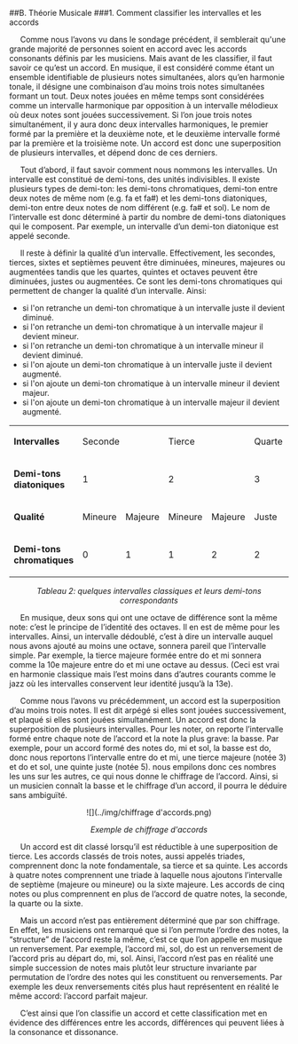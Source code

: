 ##B. Théorie Musicale
###1. Comment classifier les intervalles et les accords


<p>&nbsp;&nbsp;&nbsp;&nbsp;
Comme nous l&rsquo;avons vu dans le sondage pr&eacute;c&eacute;dent, il semblerait qu'une grande majorité de personnes soient en accord avec les accords consonants définis par les musiciens. Mais avant de les classifier, il faut savoir ce qu&rsquo;est un accord. En musique, il est consid&eacute;r&eacute; comme &eacute;tant un ensemble identifiable de plusieurs notes simultan&eacute;es, alors qu&rsquo;en harmonie tonale, il d&eacute;signe une combinaison d&rsquo;au moins trois notes simultan&eacute;es formant un tout. Deux notes jou&eacute;es en m&ecirc;me temps sont consid&eacute;r&eacute;es comme un intervalle harmonique par opposition &agrave; un intervalle m&eacute;lodieux o&ugrave; deux notes sont jou&eacute;es successivement. Si l&rsquo;on joue trois notes simultan&eacute;ment, il y aura donc deux intervalles harmoniques, le premier form&eacute; par la premi&egrave;re et la deuxi&egrave;me note, et le deuxi&egrave;me intervalle form&eacute; par la premi&egrave;re et la troisi&egrave;me note. Un accord est donc une superposition de plusieurs intervalles, et d&eacute;pend donc de ces derniers.</p>
<p>&nbsp;&nbsp;&nbsp;&nbsp;
Tout d&rsquo;abord, il faut savoir comment nous nommons les intervalles. Un intervalle est constitu&eacute; de demi-tons, des unit&eacute;s indivisibles. ll existe plusieurs types de demi-ton: les demi-tons chromatiques, demi-ton entre deux notes de m&ecirc;me nom (e.g. fa et fa#) et les demi-tons diatoniques, demi-ton entre deux notes de nom diff&eacute;rent (e.g. fa# et sol). Le nom de l&rsquo;intervalle est donc d&eacute;termin&eacute; &agrave; partir du nombre de demi-tons diatoniques qui le composent. Par exemple, un intervalle d&rsquo;un demi-ton diatonique est appel&eacute; seconde.</p>
<p>&nbsp;&nbsp;&nbsp;&nbsp;
Il reste &agrave; d&eacute;finir la qualit&eacute; d&rsquo;un intervalle. Effectivement, les secondes, tierces, sixtes et septi&egrave;mes peuvent &ecirc;tre diminu&eacute;es, mineures, majeures ou augment&eacute;es tandis que les quartes, quintes et octaves peuvent &ecirc;tre diminu&eacute;es, justes ou augment&eacute;es. Ce sont les demi-tons chromatiques qui permettent de changer la qualit&eacute; d&rsquo;un intervalle. Ainsi:</p>
<ul>
<li style="font-weight: 400;">si l'on retranche un demi-ton chromatique &agrave; un intervalle juste il devient diminu&eacute;.</li>
<li style="font-weight: 400;">si l'on retranche un demi-ton chromatique &agrave; un intervalle majeur il devient mineur.</li>
<li style="font-weight: 400;">si l'on retranche un demi-ton chromatique &agrave; un intervalle mineur il devient diminu&eacute;.</li>
<li style="font-weight: 400;">si l'on ajoute un demi-ton chromatique &agrave; un intervalle juste il devient augment&eacute;.</li>
<li style="font-weight: 400;">si l'on ajoute un demi-ton chromatique &agrave; un intervalle mineur il devient majeur.</li>
<li style="font-weight: 400;">si l'on ajoute un demi-ton chromatique &agrave; un intervalle majeur il devient augment&eacute;.</li>
</ul>
<table style="margin-left: auto; margin-right: auto;">
<tbody>
<tr>
<td>
<p><b>Intervalles</b></p>
</td>
<td colspan="2">
<p>Seconde</p>
</td>
<td colspan="2">
<p>Tierce</p>
</td>
<td>
<p>Quarte</p>
</td>
<td>
<p>Triton</p>
</td>
<td>
<p>Quinte</p>
</td>
<td colspan="2">
<p>Sixte</p>
</td>
<td colspan="2">
<p>Septi&egrave;me</p>
</td>
<td>
<p>Octave</p>
</td>
</tr>
<tr>
<td>
<p><strong>Demi-tons diatoniques</strong></p>
</td>
<td colspan="2">
<p>1</p>
</td>
<td colspan="2">
<p>2</p>
</td>
<td>
<p>3</p>
</td>
<td>
<p>3</p>
</td>
<td>
<p>4</p>
</td>
<td colspan="2">
<p>5</p>
</td>
<td colspan="2">
<p>6</p>
</td>
<td>
<p>7</p>
</td>
</tr>
<tr>
<td>
<p><strong>Qualit&eacute;</strong></p>
</td>
<td>
<p>Mineure</p>
</td>
<td>
<p>Majeure</p>
</td>
<td>
<p>Mineure</p>
</td>
<td>
<p>Majeure</p>
</td>
<td>
<p>Juste</p>
</td>
<td>&nbsp;</td>
<td>
<p>Juste</p>
</td>
<td>
<p>Mineure</p>
</td>
<td>
<p>Majeure</p>
</td>
<td>
<p>Mineure</p>
</td>
<td>
<p>Majeure</p>
</td>
<td>
<p>Juste</p>
</td>
</tr>
<tr>
<td>
<p><strong>Demi-tons chromatiques</strong></p>
</td>
<td>
<p>0</p>
</td>
<td>
<p>1</p>
</td>
<td>
<p>1</p>
</td>
<td>
<p>2</p>
</td>
<td>
<p>2</p>
</td>
<td>
<p>3</p>
</td>
<td>
<p>3</p>
</td>
<td>
<p>3</p>
</td>
<td>
<p>4</p>
</td>
<td>
<p>4</p>
</td>
<td>
<p>5</p>
</td>
<td>
<p>5</p>
</td>
</tr>
</tbody>
</table>
<center>
<p><em>Tableau 2: quelques intervalles classiques et leurs demi-tons correspondants</em></p>
</center>
<p>&nbsp;&nbsp;&nbsp;&nbsp;
    En musique, deux sons qui ont une octave de diff&eacute;rence sont la m&ecirc;me note: c&rsquo;est le principe de l&rsquo;identit&eacute; des octaves. Il en est de m&ecirc;me pour les intervalles. Ainsi, un intervalle d&eacute;doubl&eacute;, c&rsquo;est &agrave; dire un intervalle auquel nous avons ajout&eacute; au moins une octave, sonnera pareil que l&rsquo;intervalle simple. Par exemple, la tierce majeure form&eacute;e entre do et mi sonnera comme la 10e majeure entre do et mi une octave au dessus. (Ceci est vrai en harmonie classique mais l&rsquo;est moins dans d&rsquo;autres courants comme le jazz o&ugrave; les intervalles conservent leur identit&eacute; jusqu&rsquo;&agrave; la 13e).</p>
<p>&nbsp;&nbsp;&nbsp;&nbsp;
    Comme nous l&rsquo;avons vu pr&eacute;c&eacute;demment, un accord est la superposition d&rsquo;au moins trois notes. Il est dit arp&eacute;g&eacute; si elles sont jou&eacute;es successivement, et plaqu&eacute; si elles sont jou&eacute;es simultan&eacute;ment. Un accord est donc la superposition de plusieurs intervalles. Pour les noter, on reporte l&rsquo;intervalle form&eacute; entre chaque note de l&rsquo;accord et la note la plus grave: la basse. Par exemple, pour un accord form&eacute; des notes do, mi et sol, la basse est do, donc nous reportons l&rsquo;intervalle entre do et mi, une tierce majeure (not&eacute;e 3) et do et sol, une quinte juste (not&eacute;e 5). nous empilons donc ces nombres les uns sur les autres, ce qui nous donne le chiffrage de l&rsquo;accord. Ainsi, si un musicien conna&icirc;t la basse et le chiffrage d&rsquo;un accord, il pourra le d&eacute;duire sans ambigu&iuml;t&eacute;.</p>

<center>
![<align="middle">](../img/chiffrage d'accords.png)
<p><center><em>Exemple de chiffrage d'accords</em></center></p>
</center>
<p>&nbsp;&nbsp;&nbsp;&nbsp;
	Un accord est dit classé lorsqu’il est réductible à une superposition de tierce. Les accords classés de trois notes, aussi appelés triades, comprennent donc la note fondamentale, sa tierce et sa quinte. Les accords à quatre notes comprennent une triade à laquelle nous ajoutons l’intervalle de septième (majeure ou mineure) ou la sixte majeure. Les accords de cinq notes ou plus comprennent en plus de l’accord de quatre notes, la seconde, la quarte ou la sixte.
</p>
<p>&nbsp;&nbsp;&nbsp;&nbsp;
	Mais un accord n’est pas entièrement déterminé que par son chiffrage. En effet, les musiciens ont remarqué que si l’on permute l’ordre des notes, la “structure” de l’accord reste la même, c’est ce que l’on appelle en musique un renversement. Par exemple, l’accord mi, sol, do est un renversement de l’accord pris au départ do, mi, sol. Ainsi, l’accord n’est pas en réalité une simple succession de notes mais plutôt leur structure invariante par permutation de l’ordre des notes qui les constituent ou renversements. Par exemple les deux renversements cités plus haut représentent en réalité le même accord: l’accord parfait majeur.
</p>
<p>&nbsp;&nbsp;&nbsp;&nbsp;
	C’est ainsi que l’on classifie un accord et cette classification met en évidence des différences entre les accords, différences qui peuvent liées à la consonance et dissonance.
</p>
